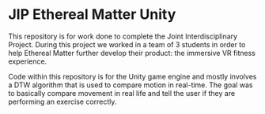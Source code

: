 # JIP Ethereal Matter Unity
This repository is for work done to complete the Joint Interdisciplinary Project. During this project we worked in a team of 3 students in order to help Ethereal Matter further develop their product: the immersive VR fitness experience.

Code within this repository is for the Unity game engine and mostly involves a DTW algorithm that is used to compare motion in real-time. The goal was to basically compare movement in real life and tell the user if they are performing an exercise correctly.